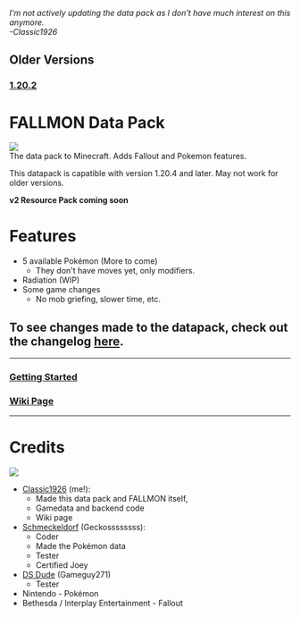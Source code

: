_I'm not actively updating the data pack as I don't have much interest on this anymore._<br>
_-Classic1926_

## Older Versions
### [1.20.2](https://github.com/ClassicBoost/FALLMON-in-Minecraft/tree/1.20.2-Legacy)
# FALLMON Data Pack
![](https://cdn.discordapp.com/attachments/1175476820322291774/1208616884363075605/title.png?ex=661b4e30&is=6608d930&hm=3fd31b3b1974a275ae9ee092230879dd470d4c6cce72323136273cf959219d96&)<br>
The data pack to Minecraft. Adds Fallout and Pokemon features.

This datapack is capatible with version 1.20.4 and later. May not work for older versions.

**v2 Resource Pack coming soon**

# Features
* 5 available Pokémon (More to come)
   * They don't have moves yet, only modifiers.
* Radiation (WIP)
* Some game changes
  * No mob griefing, slower time, etc.
## To see changes made to the datapack, check out the changelog [here](https://github.com/ClassicBoost/FALLMON-Data-Pack/blob/main/CHANGELOG.md).
-----------------------------------------------
### [Getting Started](https://github.com/ClassicBoost/FALLMON-Data-Pack/wiki/Getting-Started)<br>
### [Wiki Page](https://github.com/ClassicBoost/FALLMON-Data-Pack/wiki)<br>
-----------------------------------------------
# Credits
![](https://cdn.discordapp.com/attachments/1175570073562398760/1226074929552818288/Screenshot_8463.png?ex=66237242&is=6610fd42&hm=e1a690817335a0d87e4b389e8c5be2f2631428d8b7eaf9ba5404b600d0e87b15&)<br>

* [Classic1926](https://twitter.com/classic1926) (me!):
  * Made this data pack and FALLMON itself,
  * Gamedata and backend code
  * Wiki page
* [Schmeckeldorf](https://twitter.com/Schmeckeld0rf) (Geckossssssss):
  * Coder
  * Made the Pokémon data
  * Tester
  * Certified Joey
* [DS Dude](https://twitter.com/DSDude3) (Gameguy271)
  * Tester
* Nintendo - Pokémon
* Bethesda / Interplay Entertainment - Fallout
